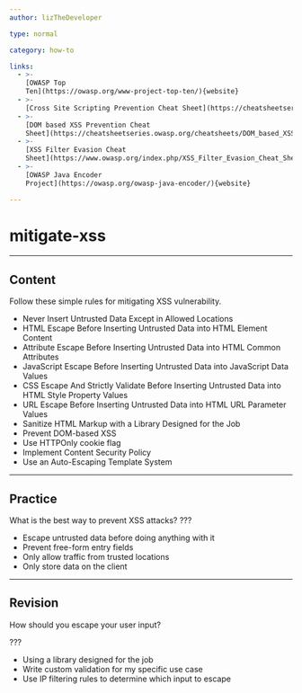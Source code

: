 ```yaml
---
author: lizTheDeveloper

type: normal

category: how-to

links:
  - >-
    [OWASP Top
    Ten](https://owasp.org/www-project-top-ten/){website}
  - >-
    [Cross Site Scripting Prevention Cheat Sheet](https://cheatsheetseries.owasp.org/cheatsheets/Cross_Site_Scripting_Prevention_Cheat_Sheet.html){website}
  - >-
    [DOM based XSS Prevention Cheat
    Sheet](https://cheatsheetseries.owasp.org/cheatsheets/DOM_based_XSS_Prevention_Cheat_Sheet.html){website}
  - >-
    [XSS Filter Evasion Cheat
    Sheet](https://www.owasp.org/index.php/XSS_Filter_Evasion_Cheat_Sheet){website}
  - >-
    [OWASP Java Encoder
    Project](https://owasp.org/owasp-java-encoder/){website}

---
```


# mitigate-xss

---

## Content

Follow these simple rules for mitigating XSS vulnerability.

- Never Insert Untrusted Data Except in Allowed Locations
- HTML Escape Before Inserting Untrusted Data into HTML Element Content
- Attribute Escape Before Inserting Untrusted Data into HTML Common Attributes
- JavaScript Escape Before Inserting Untrusted Data into JavaScript Data Values
- CSS Escape And Strictly Validate Before Inserting Untrusted Data into HTML Style Property Values
- URL Escape Before Inserting Untrusted Data into HTML URL Parameter Values
- Sanitize HTML Markup with a Library Designed for the Job
- Prevent DOM-based XSS
- Use HTTPOnly cookie flag
- Implement Content Security Policy
- Use an Auto-Escaping Template System

---

## Practice

What is the best way to prevent XSS attacks?
???

- Escape untrusted data before doing anything with it
- Prevent free-form entry fields
- Only allow traffic from trusted locations
- Only store data on the client


---

## Revision

How should you escape your user input?

???

- Using a library designed for the job
- Write custom validation for my specific use case
- Use IP filtering rules to determine which input to escape
 
